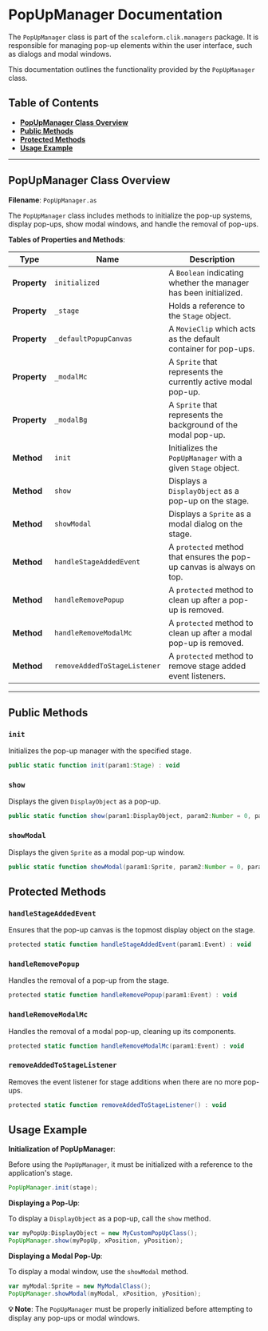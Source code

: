 # PopUpManager Documentation

The `PopUpManager` class is part of the `scaleform.clik.managers` package.
It is responsible for managing pop-up elements within the user interface, such as dialogs and modal windows.

This documentation outlines the functionality provided by the `PopUpManager` class.

## Table of Contents
- [**PopUpManager Class Overview**](#popupmanager-class-overview)
- [**Public Methods**](#public-methods)
- [**Protected Methods**](#protected-methods)
- [**Usage Example**](#usage-example)

---

## PopUpManager Class Overview

**Filename**: `PopUpManager.as`

The `PopUpManager` class includes methods to initialize the pop-up systems, display pop-ups, show modal windows, and handle the removal of pop-ups.

**Tables of Properties and Methods**:

| Type | Name | Description |
| ---- | ---- | ----------- |
| **Property** | `initialized` | A `Boolean` indicating whether the manager has been initialized. |
| **Property** | `_stage` | Holds a reference to the `Stage` object. |
| **Property** | `_defaultPopupCanvas` | A `MovieClip` which acts as the default container for pop-ups. |
| **Property** | `_modalMc` | A `Sprite` that represents the currently active modal pop-up. |
| **Property** | `_modalBg` | A `Sprite` that represents the background of the modal pop-up. |
| **Method** | `init` | Initializes the `PopUpManager` with a given `Stage` object. |
| **Method** | `show` | Displays a `DisplayObject` as a pop-up on the stage. |
| **Method** | `showModal` | Displays a `Sprite` as a modal dialog on the stage. |
| **Method** | `handleStageAddedEvent` | A `protected` method that ensures the pop-up canvas is always on top. |
| **Method** | `handleRemovePopup` | A `protected` method to clean up after a pop-up is removed. |
| **Method** | `handleRemoveModalMc` | A `protected` method to clean up after a modal pop-up is removed. |
| **Method** | `removeAddedToStageListener` | A `protected` method to remove stage added event listeners. |

---

## Public Methods

### `init`

Initializes the pop-up manager with the specified stage.

```actionscript
public static function init(param1:Stage) : void
```

### `show`

Displays the given `DisplayObject` as a pop-up.

```actionscript
public static function show(param1:DisplayObject, param2:Number = 0, param3:Number = 0, param4:DisplayObjectContainer = null) : void
```

### `showModal`

Displays the given `Sprite` as a modal pop-up window.

```actionscript
public static function showModal(param1:Sprite, param2:Number = 0, param3:Number = 0, param4:Sprite = null, param5:uint = 0, param6:Sprite = null) : void
```

## Protected Methods

### `handleStageAddedEvent`

Ensures that the pop-up canvas is the topmost display object on the stage.

```actionscript
protected static function handleStageAddedEvent(param1:Event) : void
```

### `handleRemovePopup`

Handles the removal of a pop-up from the stage.

```actionscript
protected static function handleRemovePopup(param1:Event) : void
```

### `handleRemoveModalMc`

Handles the removal of a modal pop-up, cleaning up its components.

```actionscript
protected static function handleRemoveModalMc(param1:Event) : void
```

### `removeAddedToStageListener`

Removes the event listener for stage additions when there are no more pop-ups.

```actionscript
protected static function removeAddedToStageListener() : void
```

## Usage Example

**Initialization of PopUpManager**:

Before using the `PopUpManager`, it must be initialized with a reference to the application's stage.

```actionscript
PopUpManager.init(stage);
```

**Displaying a Pop-Up**:

To display a `DisplayObject` as a pop-up, call the `show` method.

```actionscript
var myPopUp:DisplayObject = new MyCustomPopUpClass();
PopUpManager.show(myPopUp, xPosition, yPosition);
```

**Displaying a Modal Pop-Up**:

To display a modal window, use the `showModal` method.

```actionscript
var myModal:Sprite = new MyModalClass();
PopUpManager.showModal(myModal, xPosition, yPosition);
```

**💡 Note**: The `PopUpManager` must be properly initialized before attempting to display any pop-ups or modal windows.
